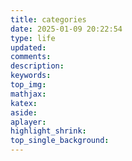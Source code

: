 ```yaml
---
title: categories
date: 2025-01-09 20:22:54
type: life
updated:
comments:
description:
keywords:
top_img:
mathjax:
katex:
aside:
aplayer:
highlight_shrink:
top_single_background:
---
```

